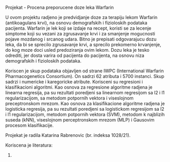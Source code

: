 Projekat - Procena preporucene doze leka Warfarin


U ovom projektu radjeno je predvidjanje doze za terapiju lekom Warfarin (antikoagulans krvi), na osnovu demografskih i fizioloskih podataka pacijenta. Warfarin je lek koji se izdaje na recept, koristi se za lecenje simptome koji su vezani za zgrusavanje krvi i za smanjenje mogucnosti pojave mozdanog i srcanog udara. Bitno je prepisati odgovarajucu dozu leka, da bi se sprecilo zgrusavanje krvi, a sprecilo prekomerno krvanjenje, do kog moze doci usled predoziranja ovim lekom. Dozu leka je tesko odrediti, jer dosta varira od pacijenta do pacijenta, na osnovu niza demografskih i fizioloskih podataka. 

Koriscen je skup podataka objavljen od strane IWPC (International Warfarin Pharmacogenetics Consortium). On sadrzi 62 atributa i 5700 instanci. Skup sadrzi i numericke i karegoricke atribute. Korisceni su regresioni i klasifikacioni algoritmi. Kao osnova za regresione algoritme radjena je linearna regresija, pa su rezultati poredjeni sa linearnom regresijom sa l2 i l1 regularizacijom, sa metodom potpornih vektora i viseslojnom preceptronskom mrezom. Kao osnova za klasifikacione algoritme radjena je logisticka regresija, pa su rezultati poredjeni sa logistickom regresijom sa l2 i l1 regularizacijom, metodom potpornih vektora (SVM), metodom k najblizih suseda (kNN), viseslojnom perceptronskom mrezom (MLP) i Gausovim procesom klasifikacije. 

Projekat je radila Katarina Rabrenovic (br. indeksa 1028/21).

Koriscena je literatura:

1)
